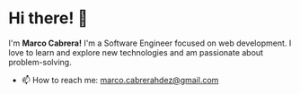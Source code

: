 # Hi there! 🦕

I'm **Marco Cabrera!** I'm a Software Engineer focused on web development. I love to learn and explore new technologies and am passionate about problem-solving.

- 📫 How to reach me: [marco.cabrerahdez@gmail.com](mailto:marco.cabrerahdez@gmail.com)
